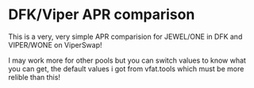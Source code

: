 
# DFK/Viper APR comparison

This is a very, very simple APR comparision for JEWEL/ONE in DFK and VIPER/WONE on ViperSwap!

I may work more for other pools but you can switch values to know what you can get, the default values
i got from vfat.tools which must be more relible than this!
